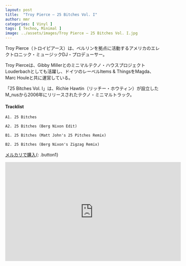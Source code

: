 ```yaml
---
layout: post
title:  "Troy Pierce – 25 Bitches Vol. I"
author: mmr
categories: [ Vinyl ]
tags: [ Techno, Minimal ]
image: ../assets/images/Troy Pierce – 25 Bitches Vol. I.jpg
---
```


Troy Pierce（トロイピアース）は、ベルリンを拠点に活動するアメリカのエレクトロニック・ミュージックDJ・プロデューサー。 

Troy Pierceは、Gibby Millerとのミニマルテクノ・ハウスプロジェクトLouderbachとしても活躍し、ドイツのレーベルItems & ThingsをMagda、Marc Houleと共に運営している。

「25 Bitches Vol. I」は、Richie Hawtin（リッチー・ホウティン）が設立したM_nusから2006年にリリースされたテクノ・ミニマルトラック。

#### Tracklist
```md
A1. 25 Bitches

A2. 25 Bitches (Berg Nixon Edit)

B1. 25 Bitches (Matt John's 25 Pitches Remix)

B2. 25 Bitches (Berg Nixon's Zigzag Remix)
```

[メルカリで購入](https://jp.mercari.com/item/m30628826020?afid=6142608987){: .button1}

<iframe width="560" height="315" src="https://www.youtube.com/embed/o3VEiKtFVxo?si=YA0-_11PejkdOymq" title="YouTube video player" frameborder="0" allow="accelerometer; autoplay; clipboard-write; encrypted-media; gyroscope; picture-in-picture; web-share" referrerpolicy="strict-origin-when-cross-origin" allowfullscreen></iframe>
